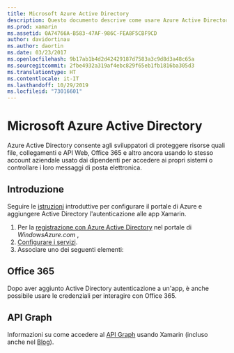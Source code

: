 ```yaml
---
title: Microsoft Azure Active Directory
description: Questo documento descrive come usare Azure Active Directory per autenticare gli utenti in applicazioni per dispositivi mobili compilate con Xamarin.
ms.prod: xamarin
ms.assetid: 0A74766A-B583-47AF-986C-FEA8F5CBF9CD
author: davidortinau
ms.author: daortin
ms.date: 03/23/2017
ms.openlocfilehash: 9b17ab1b4d2d42429187d7583a3c9d8d3a48c65a
ms.sourcegitcommit: 2fbe4932a319af4ebc829f65eb1fb1816ba305d3
ms.translationtype: HT
ms.contentlocale: it-IT
ms.lasthandoff: 10/29/2019
ms.locfileid: "73016601"
---
```

# <a name="microsoft-azure-active-directory"></a>Microsoft Azure Active Directory

Azure Active Directory consente agli sviluppatori di proteggere risorse quali file, collegamenti e API Web, Office 365 e altro ancora usando lo stesso account aziendale usato dai dipendenti per accedere ai propri sistemi o controllare i loro messaggi di posta elettronica.

## <a name="getting-started"></a>Introduzione

Seguire le [istruzioni](~/cross-platform/data-cloud/active-directory/get-started/index.md) introduttive per configurare il portale di Azure e aggiungere Active Directory l'autenticazione alle app Xamarin.

1. Per la [registrazione con Azure Active Directory](~/cross-platform/data-cloud/active-directory/get-started/register.md) nel portale di *WindowsAzure.com* ,
2. [Configurare i servizi](~/cross-platform/data-cloud/active-directory/get-started/configure.md).
3. Associare uno dei seguenti elementi:

## <a name="office-365"></a>Office 365

Dopo aver aggiunto Active Directory autenticazione a un'app, è anche possibile usare le credenziali per interagire con Office 365.

## <a name="graph-api"></a>API Graph

Informazioni su come accedere al [API Graph](~/cross-platform/data-cloud/active-directory/graph.md) usando Xamarin (incluso anche nel [Blog](https://blog.xamarin.com/authenticate-xamarin-mobile-apps-using-azure-active-directory/)).
